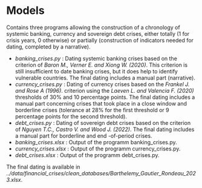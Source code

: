 # Models 
Contains three programs allowing the construction of a chronology of systemic banking, currency and sovereign debt crises, either totally (1 for crisis years, 0 otherwise) or partially (construction of indicators needed for dating, completed by a narrative).

- *banking_crises.py*    : Dating systemic banking crises based on the criterion of *Baron M., Verner E. and Xiong W. (2020)*. This criterion is still insufficient to date banking crises, but it does help to identify vulnerable countries. 
			 The final dating includes a manual part (narrative).
- *currency_crises.py*   : Dating of currency crises based on the *Frankel J. and Rose A (1996)*. criterion using the *Laeven L. and Valencia F. (2020)* thresholds of 30% and 10 percentage points. 
			 The final dating includes a manual part concerning crises that took place in a close window and borderline crises (tolerance at 28% for the first threshold or 9 percentage points for the second threshold).
- *debt_crises.py*       : Dating of sovereign debt crises based on the criterion of *Nguyen T.C., Castro V. and Wood J. (2022)*. 
			 The final dating includes a manual part for borderline and end -of-period crises.
- *banking_crises.xlsx*  : Output of the programm banking_crises.py.
- *currency_crises.xlsx* : Output of the programm currency_crises.py.
- *debt_crises.xlsx*     : Output of the programm debt_crises.py.

The final dating is available in *../data/financial_crises/clean_databases/Barthelemy_Gautier_Rondeau_2023.xlsx*.
